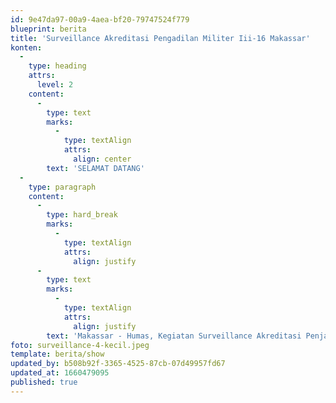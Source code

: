 ```yaml
---
id: 9e47da97-00a9-4aea-bf20-79747524f779
blueprint: berita
title: 'Surveillance Akreditasi Pengadilan Militer Iii-16 Makassar'
konten:
  -
    type: heading
    attrs:
      level: 2
    content:
      -
        type: text
        marks:
          -
            type: textAlign
            attrs:
              align: center
        text: 'SELAMAT DATANG'
  -
    type: paragraph
    content:
      -
        type: hard_break
        marks:
          -
            type: textAlign
            attrs:
              align: justify
      -
        type: text
        marks:
          -
            type: textAlign
            attrs:
              align: justify
        text: 'Makassar - Humas, Kegiatan Surveillance Akreditasi Penjaminan Mutu yang dilaksanakan dari tanggal 6 sd 8 Oktober 2021 Di Pengadilan Militer III-16 Makassar oleh Tim dari Dirjen Badilmiltun MARI yang diketuai oleh Kolonel Chk Anton M. Tambunan, S.H., M.H. beserta dua orang anggota yaitu Mayor Chk Herianto, S.H. dan Arianie Amanda, S.E. Kegiatan diawali dengan Acara Taklimat Awal, pada acara taklimat awal disampaikan maksud dan tujuan dari Tim Surveillance Akreditasi Penjaminan Mutu Tahun 2021 Setelah acara Taklimat Awal selanjutnya Tim menuju ke ruang media center Pengadilan Militer III-16 Makassar untuk melakukan pemeriksaan data dukung dari Area 1 sampai dengan Area 7 serta dilakukan pengecekan fisik sarana dan prasarana di Pengadilan Militer III-16 Makassar. Kegiatan Surveillance Akreditasi Penjaminan Mutu diakhiri dengan Taklimat Akhir dan Penandatanganan Nota Kesepahaman serta penyerahan hasil penilaian dari Ketua Tim Surveillance Akreditasi Penjaminan Mutu. Pada pelaksanaan Surveillance Akreditasi Penjaminan Mutu Tahun 2021 ini Pengadilan Militer III-16 Makassar meraih Nilai "A" atau "Sangat Baik".'
foto: surveillance-4-kecil.jpeg
template: berita/show
updated_by: b508b92f-3365-4525-87cb-07d49957fd67
updated_at: 1660479095
published: true
---
```

